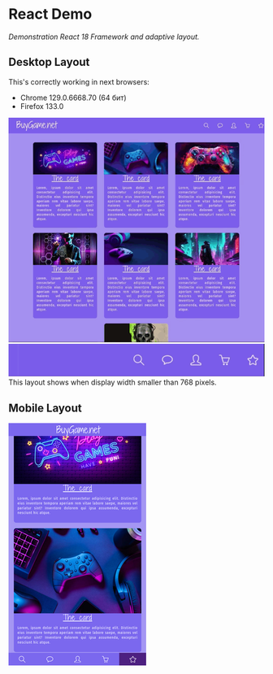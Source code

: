 <h1> React Demo </h1>
<p style="font-style: italic;"> Demonstration React 18 Framework and adaptive layout. </p>

<h2> Desktop Layout </h2>  
This's correctly working in next browsers:  
<ul>
  <li>Chrome 129.0.6668.70 (64 бит)</li>
  <li>Firefox 133.0 </li>
</ul>
<img src="./media/sidebar_desktop.gif" style="width: 552px" alt="Sidebar Desktop" >
<img style="width: 552px;" src="./media/navbar_desktop.gif" alt="Navigation bar desktop" >  
This layout shows when display width smaller than 768 pixels.

<h2> Mobile Layout </h2>
<img src="./media/preview_mobile.png" alt="Mobile layout preview" >

